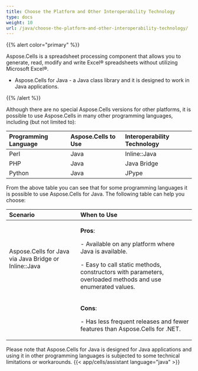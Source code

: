 ```yaml
---
title: Choose the Platform and Other Interoperability Technology
type: docs
weight: 10
url: /java/choose-the-platform-and-other-interoperability-technology/
---
```


{{% alert color="primary" %}} 

Aspose.Cells is a spreadsheet processing component that allows you to generate, read, modify and write Excel® spreadsheets without utilizing Microsoft Excel®. 

- Aspose.Cells for Java - a Java class library and it is designed to work in Java applications.

{{% /alert %}} 

Although there are no special Aspose.Cells versions for other platforms, it is possible to use Aspose.Cells in many other programming languages, including (but not limited to): 

|**Programming Language** |**Aspose.Cells to Use** |**Interoperability Technology** |
| :- | :- | :- |
|Perl |Java |Inline::Java |
|PHP |Java |Java Bridge |
|Python |Java |JPype |
From the above table you can see that for some programming languages it is possible to use Aspose.Cells for Java. The following table can help you choose: 

|**Scenario** |**When to Use** |
| :- | :- |
|Aspose.Cells for Java via Java Bridge or Inline::Java |<p>**Pros**:</p><p>- Available on any platform where Java is available.</p><p>- Easy to call static methods, constructors with parameters, overloaded methods and use enumerated values.</p>|
| |<p>**Cons**: </p><p>- Has less frequent releases and fewer features than Aspose.Cells for .NET.</p>|
Please note that Aspose.Cells for Java is designed for Java applications and using it in other programming languages is subjected to some technical limitations or workarounds. 
{{< app/cells/assistant language="java" >}}